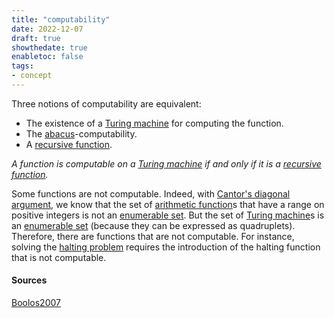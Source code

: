 ```yaml
---
title: "computability"
date: 2022-12-07
draft: true
showthedate: true
enabletoc: false
tags:
- concept
---
```


Three notions of computability are equivalent: 
- The existence of a [Turing machine](concept/Turing%20machine.md) for computing the function.
- The [abacus](definition/abacus.md)-computability.
- A [recursive function](definition/recursive%20function.md).

*A function is computable on a [Turing machine](concept/Turing%20machine.md) if and only if it is a [recursive function](definition/recursive%20function.md).*

Some functions are not computable. 
Indeed, with [Cantor's diagonal argument](concept/Cantor's%20diagonal%20argument.md), we know that the set of [arithmetic function](definition/arithmetic%20function.md)s that have a range on positive integers is not an [enumerable set](definition/enumerable%20set.md). But the set of [Turing machine](concept/Turing%20machine.md)s is an [enumerable set](definition/enumerable%20set.md) (because they can be expressed as quadruplets). Therefore, there are functions that are not computable. 
For instance, solving the [halting problem](concept/halting%20problem.md) requires the introduction of the halting function that is not computable. 

#### Sources 

[Boolos2007](reference/Boolos2007.md)
